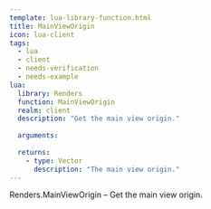 ```yaml
---
template: lua-library-function.html
title: MainViewOrigin
icon: lua-client
tags:
  - lua
  - client
  - needs-verification
  - needs-example
lua:
  library: Renders
  function: MainViewOrigin
  realm: client
  description: "Get the main view origin."
  
  arguments:
  
  returns:
    - type: Vector
      description: "The main view origin."
---
```


<div class="lua__search__keywords">
Renders.MainViewOrigin &#x2013; Get the main view origin.
</div>
